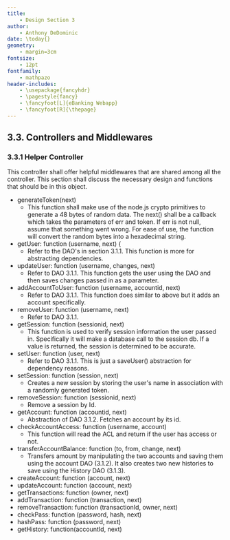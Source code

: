 ```yaml
---
title: 
	- Design Section 3
author:
	- Anthony DeDominic
date: \today{}
geometry: 
	- margin=3cm
fontsize: 
	- 12pt
fontfamily: 
	- mathpazo
header-includes:
	- \usepackage{fancyhdr}
	- \pagestyle{fancy}
	- \fancyfoot[L]{eBanking Webapp}
	- \fancyfoot[R]{\thepage}
---
```


3.3. Controllers and Middlewares
--------------------------------

### 3.3.1 Helper Controller

This controller shall offer helpful middlewares that are shared among all the controller.
This section shall discuss the necessary design and functions that should be in this object.

  * generateToken(next)
    * This function shall make use of the node.js crypto primitives to generate a 48 bytes of random data. The next() shall be a callback which takes the parameters of err and token. If err is not null, assume that something went wrong. For ease of use, the function will convert the random bytes into a hexadecimal string.
  * getUser: function (username, next) {
    * Refer to the DAO's in section 3.1.1. This function is more for abstracting dependencies.
  * updateUser: function (username, changes, next)
    * Refer to DAO 3.1.1. This function gets the user using the DAO and then saves changes passed in as a parameter.
  * addAccountToUser: function (username, accountid, next)
    * Refer to DAO 3.1.1. This function does similar to above but it adds an account specifically.
  * removeUser: function (username, next)
    * Refer to DAO 3.1.1.
  * getSession: function (sessionid, next)
    * This function is used to verify session information the user passed in. Specifically it will make a database call to the session db. If a value is returned, the session is determined to be accurate.
  * setUser: function (user, next) 
    * Refer to DAO 3.1.1. This is just a saveUser() abstraction for dependency reasons.
  * setSession: function (session, next)
    * Creates a new session by storing the user's name in association with a randomly generated token.
  * removeSession: function (sessionid, next)
    * Remove a session by Id.
  * getAccount: function (accountid, next)
    * Abstraction of DAO 3.1.2. Fetches an account by its id.
  * checkAccountAccess: function (username, account)
    * This function will read the ACL and return if the user has access or not.  
  * transferAccountBalance: function (to, from, change, next)
    * Transfers amount by manipulating the two accounts and saving them using the account DAO (3.1.2).  It also creates two new histories to save using the History DAO (3.1.3).
  * createAccount: function (account, next)
  * updateAccount: function (account, next)
  * getTransactions: function (owner, next)
  * addTransaction: function (transaction, next)
  * removeTransaction: function (transactionId, owner, next)
  * checkPass: function (password, hash, next)
  * hashPass: function (password, next)
  * getHistory: function(accountId, next)
